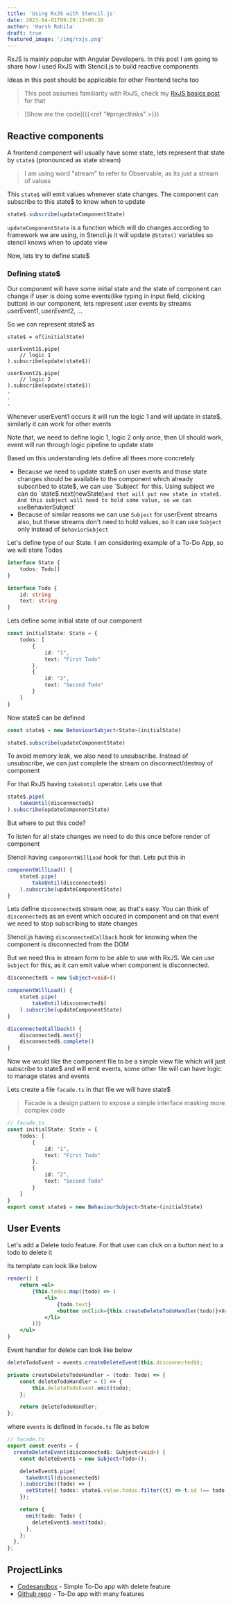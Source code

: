 ```yaml
---
title: 'Using RxJS with Stencil.js'
date: 2023-04-01T09:29:13+05:30
author: 'Harsh Rohila'
draft: true
featured_image: '/img/rxjs.png'
---
```


RxJS is mainly popular with Angular Developers. In this post I am going to share how I used RxJS with Stencil.js to build reactive components

Ideas in this post should be applicable for other Frontend techs too

> This post assumes familiarity with RxJS, check my [RxJS basics post](/posts/rxjs-basics) for that

> [Show me the code]({{<ref "#projectlinks" >}}) 




## Reactive components

A frontend component will usually have some state,
lets represent that state by `state$` (pronounced as state stream)

> I am using word "stream" to refer to Observable, as its just a stream of values

This `state$` will emit values whenever state changes.
The component can subscribe to this state$ to know when to update

```ts
state$.subscribe(updateComponentState)
```

`updateComponentState` is a function which will do changes according to framework we are using, in Stencil.js it will update `@State()` variables so stencil knows when to update view

Now, lets try to define state$

### Defining state$

Our component will have some initial state and the state of component can change if user is doing some events(like typing in input field, clicking button) in our component, lets represent user events by streams userEvent1$, userEvent2$, ...

So we can represent state$ as
```
state$ = of(initialState)

userEvent1$.pipe(
	// logic 1
).subscribe(update(state$))

userEvent2$.pipe(
	// logic 2
).subscribe(update(state$))
.
.
.
```
Whenever userEvent1 occurs it will run the logic 1 and will update in state$, similarly it can work for other events

Note that, we need to define logic 1, logic 2 only once, then UI should work, event will run through logic pipeline to update state

Based on this understanding lets define all thees more concretely

- Because we need to update state$ on user events and those state changes should be available to the component which already subscribed to state$, we can use `Subject` for this. Using subject we can do `state$.next(newState)` and that will put new state in state$. And this subject will need to hold some value, so we can use `BehaviorSubject`
- Because of similar reasons we can use `Subject` for userEvent streams also, but these streams don't need to hold values, so it can use `Subject` only instead of `BehaviorSubject`


Let's define type of our State. I am considering example of a To-Do App, so we will store Todos

```ts
interface State {
	todos: Todo[]
}

interface Todo {
	id: string
	text: string
}
```

Lets define some initial state of our component

```ts
const initialState: State = {
	todos: [
		{
			id: "1",
			text: "First Todo"
		},
		{
			id: "2",
			text: "Second Todo"
		}
	]
}
```

Now state$ can be defined
```ts
const state$ = new BehaviourSubject<State>(initialState)
```

```ts
state$.subscribe(updateComponentState)
```

To avoid memory leak, we also need to unsubscribe. Instead of unsubscribe, we can just complete the stream on disconnect/destroy of component

For that RxJS having `takeUntil` operator. Lets use that

```ts
state$.pipe(
	takeUntil(disconnected$)
).subscribe(updateComponentState)
```

But where to put this code?

To listen for all state changes we need to do this once before render of component

Stencil having `componentWillLoad` hook for that. Lets put this in

```ts
componentWillLoad() {
	state$.pipe(
		takeUntil(disconnected$)
	).subscribe(updateComponentState)
}
```

Lets define `disconnected$` stream now, as that's easy. You can think of `disconnected$` as an event which occured in component and on that event we need to stop subscribing to state changes

Stencil.js having `disconnectedCallback` hook for knowing when the component is disconnected from the DOM

But we need this in stream form to be able to use with RxJS. We can use `Subject` for this, as it can emit value when component is disconnected.

```ts
disconnected$ = new Subject<void>()

componentWillLoad() {
	state$.pipe(
		takeUntil(disconnected$)
	).subscribe(updateComponentState)
}

disconnectedCallback() {
	disconnected$.next()
	disconnected$.complete()
}
```

Now we would like the component file to be a simple view file which will just subscribe to state$ and will emit events, some other file will can have logic to manage states and events

Lets create a file `facade.ts` in that file we will have state$
> Facade is a design pattern to expose a simple interface masking more complex code

```ts
// facade.ts
const initialState: State = {
	todos: [
		{
			id: "1",
			text: "First Todo"
		},
		{
			id: "2",
			text: "Second Todo"
		}
	]
}
export const state$ = new BehaviourSubject<State>(initialState)
```

## User Events

Let's add a Delete todo feature. For that user can click on a button next to a todo to delete it

Its template can look like below

```jsx
render() {
	return <ul>
		{this.todos.map((todo) => (
			<li>
				{todo.text}
				<button onClick={this.createDeleteTodoHandler(todo)}>X</button>
			</li>
		))}
	</ul>
}

```

Event handler for delete can look like below
```ts
deleteTodoEvent = events.createDeleteEvent(this.disconnected$);

private createDeleteTodoHandler = (todo: Todo) => {
	const deleteTodoHandler = () => {
		this.deleteTodoEvent.emit(todo);
	};

	return deleteTodoHandler;
};
```

where `events` is defined in `facade.ts` file as below

```ts
// facade.ts
export const events = {
  createDeleteEvent(disconnected$: Subject<void>) {
    const deleteEvent$ = new Subject<Todo>();

    deleteEvent$.pipe(
      takeUntil(disconnected$)
    ).subscribe((todo) => {
      setState({ todos: state$.value.todos.filter((t) => t.id !== todo.id) });
    });

    return {
      emit(todo: Todo) {
        deleteEvent$.next(todo);
      },
    };
  },
};
```

## ProjectLinks
- [Codesandbox](https://codesandbox.io/p/sandbox/polished-dew-he9q05) - Simple To-Do app with delete feature
- [Github repo](https://github.com/HarshRohila/stencil-rxjs/tree/master/src/components/todo-app) - To-Do app with many features

